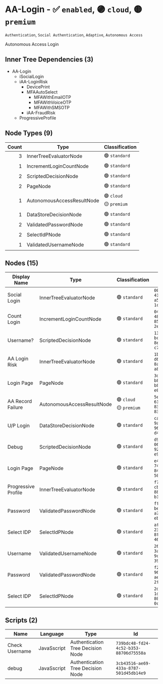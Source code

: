 # AA-Login - :white_check_mark: `enabled`, :purple_circle: `cloud`, :yellow_circle: `premium`
`Authentication`, `Social Authentication`, `Adaptive`, `Autonomous Access`

Autonomous Access Login
## Inner Tree Dependencies (3)
- AA-Login
  - iSocialLogin
  - iAA-LoginRisk
    - DevicePrint
    - MFAAutoSelect
      - MFAWithEmailOTP
      - MFAWithVoiceOTP
      - MFAWithSMSOTP
    - iAA-FraudRisk
  - ProgressiveProfile
## Node Types (9)
| Count | Type | Classification |
| -----:| ---- | -------------- |
| 3 | InnerTreeEvaluatorNode | :green_circle: `standard` |
| 1 | IncrementLoginCountNode | :green_circle: `standard` |
| 2 | ScriptedDecisionNode | :green_circle: `standard` |
| 2 | PageNode | :green_circle: `standard` |
| 1 | AutonomousAccessResultNode | :purple_circle: `cloud`<br>:yellow_circle: `premium` |
| 1 | DataStoreDecisionNode | :green_circle: `standard` |
| 2 | ValidatedPasswordNode | :green_circle: `standard` |
| 2 | SelectIdPNode | :green_circle: `standard` |
| 1 | ValidatedUsernameNode | :green_circle: `standard` |
## Nodes (15)
| Display Name | Type | Classification | Id |
| ------------ | ---- | -------------- | ---|
| Social Login | InnerTreeEvaluatorNode | :green_circle: `standard` | `00b894da-4193-42cf-a544-1cbee31d06f8` |
| Count Login | IncrementLoginCountNode | :green_circle: `standard` | `04dd4568-48f4-4264-8539-2e1d119abc7e` |
| Username? | ScriptedDecisionNode | :green_circle: `standard` | `13054b8b-bc63-4954-8e78-c7febb24711f` |
| AA Login Risk | InnerTreeEvaluatorNode | :green_circle: `standard` | `1b6f03ae-d694-484c-8a24-a847104cb5cb` |
| Login Page | PageNode | :green_circle: `standard` | `3d2b3d64-b8fc-416b-b8e0-e05f1502b49e` |
| AA Record Failure | AutonomousAccessResultNode | :purple_circle: `cloud`<br>:yellow_circle: `premium` | `5e927eec-61d5-4ad0-83ea-8311fcf2c53f` |
| U/P Login | DataStoreDecisionNode | :green_circle: `standard` | `ca40167b-9a87-4937-9602-d453ea7cf6ef` |
| Debug | ScriptedDecisionNode | :green_circle: `standard` | `d985eba8-067f-4d62-925c-e9aa5046fad6` |
| Login Page | PageNode | :green_circle: `standard` | `e41741ae-74bd-4838-84a2-50fdfbaa2637` |
| Progressive Profile | InnerTreeEvaluatorNode | :green_circle: `standard` | `f750a7a8-cbc4-44b1-889d-b121e774e60d` |
| Password | ValidatedPasswordNode | :green_circle: `standard` | `ff55eaed-bea4-475d-a7dd-eb7d818fa80d` |
| Select IDP | SelectIdPNode | :green_circle: `standard` | `af614ad5-233d-4cbb-8f4e-462598b9658a` |
| Username | ValidatedUsernameNode | :green_circle: `standard` | `2664240c-3a00-49f3-9c37-39ef391eca3c` |
| Password | ValidatedPasswordNode | :green_circle: `standard` | `f23a331a-966b-460e-aefa-2f033102f53a` |
| Select IDP | SelectIdPNode | :green_circle: `standard` | `2d6be9fb-1dc8-4dd2-804c-0c5cfb8f5f28` |
## Scripts (2)
| Name | Language | Type | Id |
| ---- | -------- | ---- | ---|
| Check Username | JavaSscript | Authentication Tree Decision Node | `739bdc48-fd24-4c52-b353-88706d75558a` |
| debug | JavaSscript | Authentication Tree Decision Node | `3cb43516-ae69-433a-8787-501d45db14e9` |

